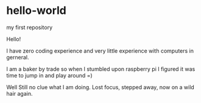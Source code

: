 # hello-world
my first repository

Hello!

I have zero coding experience and very little experience with computers in gerneral.

I am a baker by trade so when I stumbled upon raspberry pi I figured it was time to jump in and play around  =)

Well Still no clue what I am doing. Lost focus, stepped away, now on a wild hair again. 
